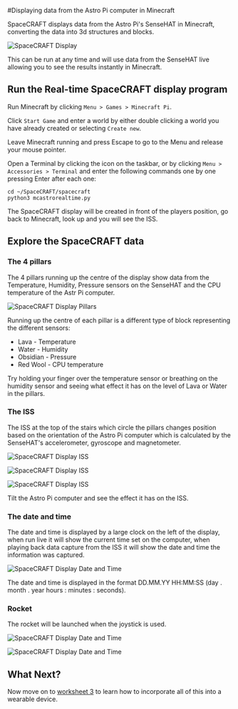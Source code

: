 #Displaying data from the Astro Pi computer in Minecraft

SpaceCRAFT displays data from the Astro Pi's SenseHAT in Minecraft, converting the data into 3d structures and blocks.

![SpaceCRAFT Display](../images/spacecraft3.png)

This can be run at any time and will use data from the SenseHAT live allowing you to see the results instantly in Minecraft.

## Run the Real-time SpaceCRAFT display program

Run Minecraft by clicking `Menu > Games > Minecraft Pi`.

Click `Start Game` and enter a world by either double clicking a world you have already created or selecting `Create new`.

Leave Minecraft running and press Escape to go to the Menu and release your mouse pointer.

Open a Terminal by clicking the icon on the taskbar, or by clicking `Menu > Accessories > Terminal` and enter the following commands one by one pressing Enter after each one:

```
cd ~/SpaceCRAFT/spacecraft
python3 mcastrorealtime.py
```

The SpaceCRAFT display will be created in front of the players position, go back to Minecraft, look up and you will see the ISS.

## Explore the SpaceCRAFT data

### The 4 pillars

The 4 pillars running up the centre of the display show data from the Temperature, Humidity, Pressure sensors on the SenseHAT and the CPU temperature of the Astr Pi computer.

![SpaceCRAFT Display Pillars](../images/spacecraft5.png)

Running up the centre of each pillar is a different type of block representing the different sensors:
* Lava - Temperature
* Water - Humidity
* Obsidian - Pressure
* Red Wool - CPU temperature 

Try holding your finger over the temperature sensor or breathing on the humidity sensor and seeing what effect it has on the level of Lava or Water in the pillars.

### The ISS

The ISS at the top of the stairs which circle the pillars changes position based on the orientation of the Astro Pi computer which is calculated by the SenseHAT's accelerometer, gyroscope and magnetometer.

![SpaceCRAFT Display ISS](../images/spacecraft7.png)

![SpaceCRAFT Display ISS](../images/spacecraft2.png)

![SpaceCRAFT Display ISS](../images/spacecraft8.png)

Tilt the Astro Pi computer and see the effect it has on the ISS.

### The date and time

The date and time is displayed by a large clock on the left of the display, when run live it will show the current time set on the computer, when playing back data capture from the ISS it will show the date and time the information was captured.

![SpaceCRAFT Display Date and Time](../images/spacecraft10.png)

The date and time is displayed in the format DD.MM.YY HH:MM:SS (day . month . year  hours : minutes : seconds).

### Rocket

The rocket will be launched when the joystick is used.

![SpaceCRAFT Display Date and Time](../images/spacecraft4.png)

![SpaceCRAFT Display Date and Time](../images/spacecraft11.png)

## What Next?
Now move on to [worksheet 3](worksheet3.md) to learn how to incorporate all of this into a wearable device.
